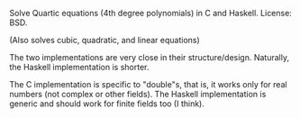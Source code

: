 Solve Quartic equations (4th degree polynomials) in C and Haskell.
License: BSD.

(Also solves cubic, quadratic, and linear equations)

The two implementations are very close in their structure/design.
Naturally, the Haskell implementation is shorter.

The C implementation is specific to "double"s, that is, it works only for real numbers (not complex or other fields).
The Haskell implementation is generic and should work for finite fields too (I think).

